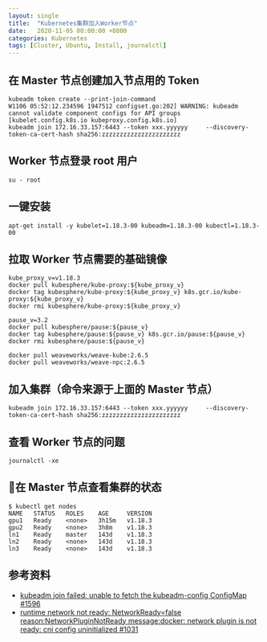 ```yaml
---
layout: single
title:  "Kubernetes集群加入Worker节点"
date:   2020-11-05 00:00:00 +0800
categories: Kubernetes
tags: [Cluster, Ubuntu, Install, journalctl]
---
```


## 在 Master 节点创建加入节点用的 Token
```shell
kubeadm token create --print-join-command
W1106 05:52:12.234596 1947512 configset.go:202] WARNING: kubeadm cannot validate component configs for API groups [kubelet.config.k8s.io kubeproxy.config.k8s.io]
kubeadm join 172.16.33.157:6443 --token xxx.yyyyyy     --discovery-token-ca-cert-hash sha256:zzzzzzzzzzzzzzzzzzzzzz
```

## Worker 节点登录 root 用户
```shell
su - root
```

## 一键安装
```shell
apt-get install -y kubelet=1.18.3-00 kubeadm=1.18.3-00 kubectl=1.18.3-00
```

## 拉取 Worker 节点需要的基础镜像
```shell
kube_proxy_v=v1.18.3
docker pull kubesphere/kube-proxy:${kube_proxy_v}
docker tag kubesphere/kube-proxy:${kube_proxy_v} k8s.gcr.io/kube-proxy:${kube_proxy_v}
docker rmi kubesphere/kube-proxy:${kube_proxy_v}

pause_v=3.2
docker pull kubesphere/pause:${pause_v}
docker tag kubesphere/pause:${pause_v} k8s.gcr.io/pause:${pause_v}
docker rmi kubesphere/pause:${pause_v}

docker pull weaveworks/weave-kube:2.6.5
docker pull weaveworks/weave-npc:2.6.5
```

## 加入集群（命令来源于上面的 Master 节点）
```shell
kubeadm join 172.16.33.157:6443 --token xxx.yyyyyy     --discovery-token-ca-cert-hash sha256:zzzzzzzzzzzzzzzzzzzzzz
```

## 查看 Worker 节点的问题
```shell
journalctl -xe
```

## 在 Master 节点查看集群的状态
```shell
$ kubectl get nodes
NAME   STATUS   ROLES    AGE     VERSION
gpu1   Ready    <none>   3h15m   v1.18.3
gpu2   Ready    <none>   3h8m    v1.18.3
ln1    Ready    master   143d    v1.18.3
ln2    Ready    <none>   143d    v1.18.3
ln3    Ready    <none>   143d    v1.18.3
```

## 参考资料
* [kubeadm join failed: unable to fetch the kubeadm-config ConfigMap #1596](https://github.com/kubernetes/kubeadm/issues/1596)
* [runtime network not ready: NetworkReady=false reason:NetworkPluginNotReady message:docker: network plugin is not ready: cni config uninitialized #1031](https://github.com/kubernetes/kubeadm/issues/1031)
